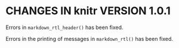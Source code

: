 # CHANGES IN knitr VERSION 1.0.1

Errors in `markdown_rtl_header()` has been fixed.

Errors in the printing of messages in `markdown_rtl()` has been fixed.
